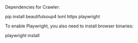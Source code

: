 Dependencies for Crawler: 

pip install beautifulsoup4 lxml httpx playwright


To enable Playwright, you also need to install browser binaries: 

playwright install
